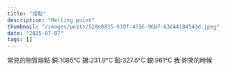 ```yaml
---
title: "熔點"
description: "Melting point"
thumbnail: "/images/posts/520e8035-930f-4356-96b7-63d44184543d.jpeg"
date: "2025-07-07"
tags: []
---
```


常見的物質熔點
銅:1085°C
錫:231.9°C
鉛:327.6°C
銀:961°C
我:妳笑的時候

